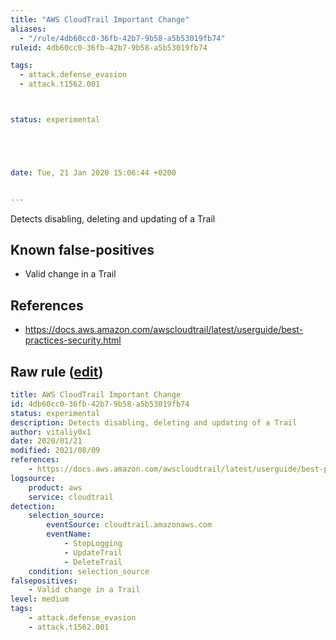 ```yaml
---
title: "AWS CloudTrail Important Change"
aliases:
  - "/rule/4db60cc0-36fb-42b7-9b58-a5b53019fb74"
ruleid: 4db60cc0-36fb-42b7-9b58-a5b53019fb74

tags:
  - attack.defense_evasion
  - attack.t1562.001



status: experimental





date: Tue, 21 Jan 2020 15:06:44 +0200


---
```


Detects disabling, deleting and updating of a Trail

<!--more-->


## Known false-positives

* Valid change in a Trail



## References

* https://docs.aws.amazon.com/awscloudtrail/latest/userguide/best-practices-security.html


## Raw rule ([edit](https://github.com/SigmaHQ/sigma/edit/master/rules/cloud/aws/aws_cloudtrail_disable_logging.yml))
```yaml
title: AWS CloudTrail Important Change
id: 4db60cc0-36fb-42b7-9b58-a5b53019fb74
status: experimental
description: Detects disabling, deleting and updating of a Trail
author: vitaliy0x1
date: 2020/01/21
modified: 2021/08/09
references:
    - https://docs.aws.amazon.com/awscloudtrail/latest/userguide/best-practices-security.html
logsource:
    product: aws
    service: cloudtrail
detection:
    selection_source:
        eventSource: cloudtrail.amazonaws.com
        eventName:
            - StopLogging
            - UpdateTrail
            - DeleteTrail
    condition: selection_source
falsepositives:
    - Valid change in a Trail
level: medium
tags:
    - attack.defense_evasion
    - attack.t1562.001

```
